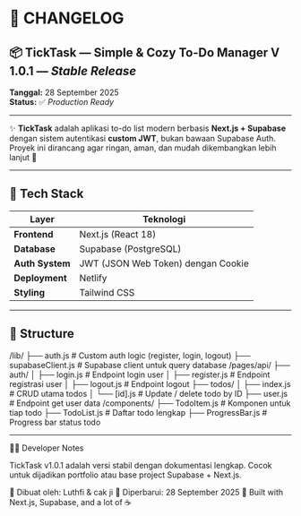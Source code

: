 # 🧾 CHANGELOG

## 📦 TickTask — Simple & Cozy To-Do Manager V 1.0.1 — *Stable Release*
**Tanggal:** 28 September 2025  
**Status:** ✅ *Production Ready*

---

✨ **TickTask** adalah aplikasi to-do list modern berbasis **Next.js + Supabase**  
dengan sistem autentikasi **custom JWT**, bukan bawaan Supabase Auth.  
Proyek ini dirancang agar ringan, aman, dan mudah dikembangkan lebih lanjut 🚀

---

## 🧱 Tech Stack
| Layer | Teknologi |
|-------|------------|
| **Frontend** | Next.js (React 18) |
| **Database** | Supabase (PostgreSQL) |
| **Auth System** | JWT (JSON Web Token) dengan Cookie |
| **Deployment** | Netlify |
| **Styling** | Tailwind CSS |

---

## 🌲 Structure
/lib/
 ├── auth.js                # Custom auth logic (register, login, logout)
 ├── supabaseClient.js      # Supabase client untuk query database
/pages/api/
 ├── auth/
 │    ├── login.js          # Endpoint login user
 │    ├── register.js       # Endpoint registrasi user
 │    ├── logout.js         # Endpoint logout
 ├── todos/
 │    ├── index.js          # CRUD utama todos
 │    └── [id].js           # Update / delete todo by ID
 ├── user.js                # Endpoint get user data
/components/
 ├── TodoItem.js            # Komponen untuk tiap todo
 ├── TodoList.js            # Daftar todo lengkap
 ├── ProgressBar.js         # Progress bar status todo

---

👨‍💻 Developer Notes

TickTask v1.0.1 adalah versi stabil dengan dokumentasi lengkap.
Cocok untuk dijadikan portfolio atau base project Supabase + Next.js.

🧡 Dibuat oleh: Luthfi & cak ji
📅 Diperbarui: 28 September 2025
🚀 Built with Next.js, Supabase, and a lot of ☕